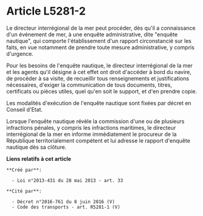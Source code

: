# Article L5281-2

Le directeur interrégional de la mer peut procéder, dès qu'il a connaissance d'un événement de mer, à une enquête
administrative, dite "enquête nautique", qui comporte l'établissement d'un rapport circonstancié sur les faits, en vue
notamment de prendre toute mesure administrative, y compris d'urgence. 

Pour les besoins de l'enquête nautique, le directeur interrégional de la mer et les agents qu'il désigne à cet effet ont
droit d'accéder à bord du navire, de procéder à sa visite, de recueillir tous renseignements et justifications nécessaires,
d'exiger la communication de tous documents, titres, certificats ou pièces utiles, quel qu'en soit le support, et d'en
prendre copie. 

Les modalités d'exécution de l'enquête nautique sont fixées par décret en Conseil d'Etat. 

Lorsque l'enquête nautique révèle la commission d'une ou de plusieurs infractions pénales, y compris les infractions
maritimes, le directeur interrégional de la mer en informe immédiatement le procureur de la République territorialement
compétent et lui adresse le rapport d'enquête nautique dès sa clôture.

**Liens relatifs à cet article**

	**Créé par**:

	  - Loi n°2013-431 du 28 mai 2013 - art. 33

	**Cité par**:

	  - Décret n°2016-761 du 8 juin 2016 (V)
	  - Code des transports - art. R5281-1 (V)
